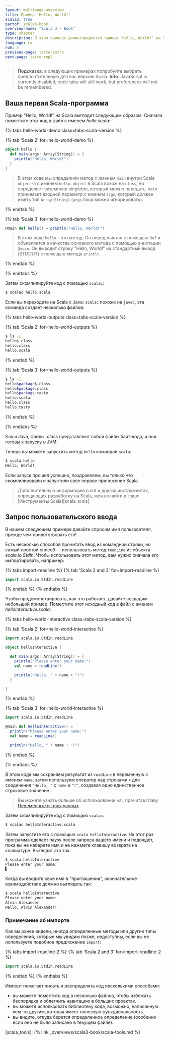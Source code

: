 ```yaml
---
layout: multipage-overview
title: Пример 'Hello, World!'
scala3: true
partof: scala3-book
overview-name: "Scala 3 — Book"
type: chapter
description: В этом примере демонстрируется пример 'Hello, World!' на Scala 3.
language: ru
num: 5
previous-page: taste-intro
next-page: taste-repl
---
```


> **Подсказка**: в следующих примерах попробуйте выбрать предпочтительную для вас версию Scala. 
> <noscript><span style="font-weight: bold;">Info</span>: JavaScript is currently disabled, code tabs will still work, but preferences will not be remembered.</noscript>

## Ваша первая Scala-программа


Пример “Hello, World!” на Scala выглядит следующим образом.
Сначала поместите этот код в файл с именем _hello.scala_:

<!-- Display Hello World for each Scala Version -->
{% tabs hello-world-demo class=tabs-scala-version %}

{% tab 'Scala 2' for=hello-world-demo %}
```scala
object hello {
  def main(args: Array[String]) = {
    println("Hello, World!")
  }
}
```
> В этом коде мы определили метод с именем `main` внутри Scala `object`-а с именем `hello`. 
> `object` в Scala похож на `class`, но определяет экземпляр singleton, который можно передать. 
> `main` принимает входной параметр с именем `args`, который должен иметь тип `Array[String]` 
> (`args` пока можно игнорировать).

{% endtab %}

{% tab 'Scala 3' for=hello-world-demo %}
```scala
@main def hello() = println("Hello, World!")
```
> В этом коде `hello` - это метод. 
> Он определяется с помощью `def` и объявляется в качестве основного метода с помощью аннотации `@main`. 
> Он выводит строку "Hello, World!" на стандартный вывод (STDOUT) с помощью метода `println`.

{% endtab %}

{% endtabs %}
<!-- End tabs -->

Затем скомпилируйте код с помощью `scalac`:

```bash
$ scalac hello.scala
```

Если вы переходите на Scala с Java: `scalac` похоже на `javac`, эта команда создает несколько файлов:

<!-- Display Hello World compiled outputs for each Scala Version -->
{% tabs hello-world-outputs class=tabs-scala-version %}

{% tab 'Scala 2' for=hello-world-outputs %}
```bash
$ ls -1
hello$.class
hello.class
hello.scala
```
{% endtab %}

{% tab 'Scala 3' for=hello-world-outputs %}
```bash
$ ls -1
hello$package$.class
hello$package.class
hello$package.tasty
hello.scala
hello.class
hello.tasty
```
{% endtab %}

{% endtabs %}
<!-- End tabs -->

Как и Java, файлы _.class_ представляют собой файлы байт-кода, и они готовы к запуску в JVM.

Теперь вы можете запустить метод `hello` командой `scala`:

```bash
$ scala hello
Hello, World!
```

Если запуск прошел успешно, поздравляем, вы только что скомпилировали и запустили свое первое приложение Scala.

> Дополнительную информацию о sbt и других инструментах, упрощающих разработку на Scala, можно найти в главе [Инструменты Scala][scala_tools].

## Запрос пользовательского ввода

В нашем следующем примере давайте спросим имя пользователя, прежде чем приветствовать его!

Есть несколько способов прочитать ввод из командной строки, но самый простой способ — 
использовать метод `readLine` из объекта _scala.io.StdIn_. 
Чтобы использовать этот метод, вам нужно сначала его импортировать, например:

{% tabs import-readline %}
{% tab 'Scala 2 and 3' for=import-readline %}
```scala
import scala.io.StdIn.readLine
```
{% endtab %}
{% endtabs %}

Чтобы продемонстрировать, как это работает, давайте создадим небольшой пример. 
Поместите этот исходный код в файл с именем _helloInteractive.scala_:

<!-- Display interactive Hello World application for each Scala Version -->
{% tabs hello-world-interactive class=tabs-scala-version %}

{% tab 'Scala 2' for=hello-world-interactive %}
```scala
import scala.io.StdIn.readLine

object helloInteractive {

  def main(args: Array[String]) = {
    println("Please enter your name:")
    val name = readLine()

    println("Hello, " + name + "!")
  }

}
```
{% endtab %}

{% tab 'Scala 3' for=hello-world-interactive %}
```scala
import scala.io.StdIn.readLine

@main def helloInteractive() =
  println("Please enter your name:")
  val name = readLine()

  println("Hello, " + name + "!")
```
{% endtab %}

{% endtabs %}
<!-- End tabs -->

В этом коде мы сохраняем результат из `readLine` в переменную с именем `name`, 
затем используем оператор над строками `+` для соединения `"Hello, "` с `name` и `"!"`, создавая одно единственное строковое значение.

> Вы можете узнать больше об использовании val, прочитав главу [Переменные и типы данных](/scala3/book/taste-vars-data-types.html).

Затем скомпилируйте код с помощью `scalac`:

```bash
$ scalac helloInteractive.scala
```

Затем запустите его с помощью `scala helloInteractive`. На этот раз программа сделает паузу после запроса вашего имени 
и подождет, пока вы не наберете имя и не нажмете клавишу возврата на клавиатуре.
Выглядит это так:

```bash
$ scala helloInteractive
Please enter your name:
▌
```

Когда вы вводите свое имя в "приглашении", окончательное взаимодействие должно выглядеть так:

```bash
$ scala helloInteractive
Please enter your name:
Alvin Alexander
Hello, Alvin Alexander!
```

### Примечание об импорте

Как вы ранее видели, иногда определенные методы или другие типы определений, которые мы увидим позже, недоступны, 
если вы не используете подобное предложение `import`:

{% tabs import-readline-2 %}
{% tab 'Scala 2 and 3' for=import-readline-2 %}
```scala
import scala.io.StdIn.readLine
```
{% endtab %}
{% endtabs %}

Импорт помогает писать и распределять код несколькими способами:
  - вы можете поместить код в несколько файлов, чтобы избежать беспорядка и облегчить навигацию в больших проектах.
  - вы можете использовать библиотеку кода, возможно, написанную кем-то другим, которая имеет полезную функциональность.
  - вы видите, откуда берется определенное определение (особенно если оно не было записано в текущем файле).

[scala_tools]: {% link _overviews/scala3-book/scala-tools.md %}
